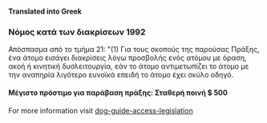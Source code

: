 #### **Translated into Greek**

### Νόμος κατά των διακρίσεων 1992

Απόσπασμα από το τμήμα 21:
"(1) Για τους σκοπούς της παρούσας Πράξης, ένα άτομο εισάγει διακρίσεις λόγω προσβολής ενός ατόμου με όραση, ακοή ή κινητική δυσλειτουργία, εάν το άτομο αντιμετωπίζει το άτομο με την αναπηρία λιγότερο ευνοϊκά επειδή το άτομο έχει σκύλο οδηγό.

#### Μέγιστο πρόστιμο για παράβαση πράξης: Σταθερή ποινή $ 500

For more information visit [dog-guide-access-legislation](https://www.bca.org.au/dog-guide-access-legislation/)